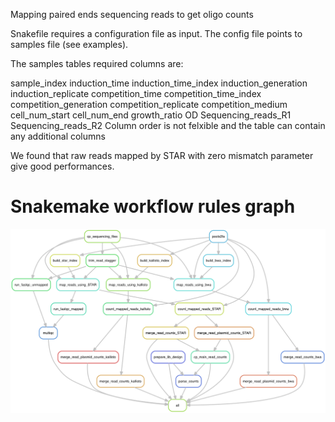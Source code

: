 Mapping paired ends sequencing reads to get oligo counts

Snakefile requires a configuration file as input.
The config file points to samples file (see examples).

The samples tables required columns are:

sample_index
induction_time
induction_time_index
induction_generation
induction_replicate
competition_time
competition_time_index
competition_generation
competition_replicate
competition_medium
cell_num_start
cell_num_end
growth_ratio
OD
Sequencing_reads_R1
Sequencing_reads_R2
Column order is not felxible and the table can contain any additional columns



We found that raw reads mapped by STAR with zero mismatch parameter give good performances.

# Snakemake workflow rules graph
![sequences2counts](crispey_seq2counts_rule_graph.png)


